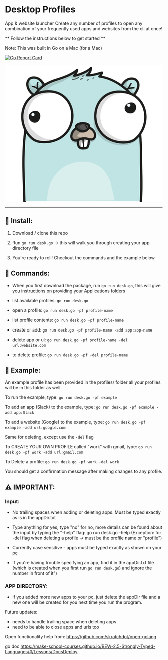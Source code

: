 # Desktop Profiles

App & website launcher
Create any number of profiles to open any combination of your frequently used apps and websites from the cli at once! 

** Follow the instructions below to get started ** 

Note: This was built in Go on a Mac (for a Mac)

[![Go Report Card](https://goreportcard.com/badge/github.com/SamirIngley/Desktop-Profiles)](https://goreportcard.com/report/github.com/SamirIngley/Desktop-Profiles)

![Image1](gopherIMG.png)
************************************************************************************************

## :floppy_disk: Install:

1. Download / clone this repo

2. Run `go run desk.go` -> this will walk you through creating your app directory file

3. You're ready to roll! Checkout the commands and the example below


## :mega: Commands:

* When you first download the package, run `go run desk.go`, this will give you instructions on providing your Applications folders

* list available profiles: `go run desk.go` 

* open a profile:  `go run desk.go -pf profile-name` 
* list profile contents: `go run desk.go -pf profile-name`

* create or add:  `go run desk.go -pf profile-name -add app:app-name`
* delete app or ul:  `go run desk.go -pf profile-name -del url:website.com`

* to delete profile:  `go run desk.go -pf -del profile-name`


## :goal_net: Example:

An example profile has been provided in the profiles/ folder
all your profiles will be in this folder as well. 

To run the example, type:
`go run desk.go -pf example`

To add an app (Slack) to the example, type:
`go run desk.go -pf example -add app:Slack`

To add a website (Google) to the example, type:
`go run desk.go -pf example -add url:google.com`

Same for deleting, except use the `-del` flag

To CREATE YOUR OWN PROFILE called "work" with gmail, type:
`go run desk.go -pf work -add url:gmail.com`

To Delete a profile:
`go run desk.go -pf work -del work`

You should get a confirmation message after making changes to any profile. 


## :warning: IMPORTANT:

### Input: 

* No trailing spaces when adding or deleting apps. Must be typed exactly as is in the appDir.txt

* Type anything for yes, type "no" for no, more details can be found about the input by typing the "-help" flag: go run desk.go -help (Exception: for -del flag when deleting a profile -> must be the profile name or "profile")

* Currently case sensitive - apps must be typed exactly as shown on your pc

* If you're having trouble specifying an app, find it in the appDir.txt file (which is created when you first run `go run desk.go`) and ignore the number in front of it")

### APP DIRECTORY:

* If you added more new apps to your pc, just delete the appDir file and a new one will be created for you next time you run the program.


Future updates:
- needs to handle trailing space when deleting apps
- need to be able to close apps and urls too



Open functionality help from:
https://github.com/skratchdot/open-golang

go doc
https://make-school-courses.github.io/BEW-2.5-Strongly-Typed-Languages/#/Lessons/DocsDeploy
